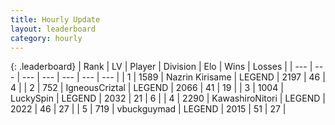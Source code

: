 ```yaml
---
title: Hourly Update
layout: leaderboard
category: hourly
---
```


{: .leaderboard}
| Rank | LV | Player | Division | Elo | Wins | Losses |
| --- | --- | --- | --- | --- | --- | --- |
| <span data-change="0">1</span> | 1589 | <span title="ID: 315148">Nazrin Kirisame</span> | LEGEND | <span data-change="9">2197</span> | <span data-change="2">46</span> | <span data-change="0">4</span> |
| <span data-change="0">2</span> | 752 | <span title="ID: 69018">IgneousCriztal</span> | LEGEND | <span data-change="0">2066</span> | <span data-change="0">41</span> | <span data-change="0">19</span> |
| <span data-change="0">3</span> | 1004 | <span title="ID: 498412">LuckySpin</span> | LEGEND | <span data-change="0">2032</span> | <span data-change="0">21</span> | <span data-change="0">6</span> |
| <span data-change="0">4</span> | 2290 | <span title="ID: 164871">KawashiroNitori</span> | LEGEND | <span data-change="0">2022</span> | <span data-change="0">46</span> | <span data-change="0">27</span> |
| <span data-change="1">5</span> | 719 | <span title="ID: 418052">vbuckguymad</span> | LEGEND | <span data-change="8">2015</span> | <span data-change="1">51</span> | <span data-change="0">27</span> |